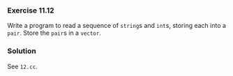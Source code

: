 ### Exercise 11.12

Write a program to read a sequence of `string`s and `int`s, storing each into a
`pair`. Store the `pair`s in a `vector`.

### Solution

See `12.cc`.

